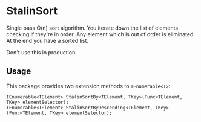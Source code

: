 # StalinSort
Single pass O(n) sort algorithm. You iterate down the list of elements checking if they're in order. Any element which is out of order is eliminated. At the end you have a sorted list.

Don't use this in production.

## Usage
This package provides two extension methods to `IEnumerable<T>`:

```
IEnumerable<TElement> StalinSortBy<TElement, TKey>(Func<TElement, TKey> elementSelector);
IEnumerable<TElement> StalinSortByDescending<TElement, TKey>(Func<TElement, TKey> elementSelector);
```
